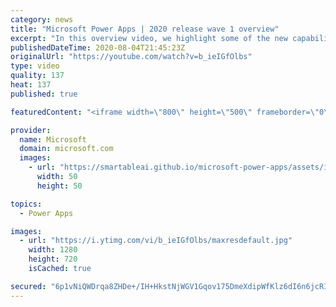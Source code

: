 ```yaml
---
category: news
title: "Microsoft Power Apps | 2020 release wave 1 overview"
excerpt: "In this overview video, we highlight some of the new capabilities included in the latest update to Microsoft Power Apps.      Here are the capabilities covered:     UI enhancements       • Save is always visible       • Chart formatting  Grid user experience enhancements       • Conditional search  "
publishedDateTime: 2020-08-04T21:45:23Z
originalUrl: "https://youtube.com/watch?v=b_ieIGfOlbs"
type: video
quality: 137
heat: 137
published: true

featuredContent: "<iframe width=\"800\" height=\"500\" frameborder=\"0\" src=\"https://www.youtube.com/embed/b_ieIGfOlbs\" allow=\"accelerometer; autoplay; encrypted-media; gyroscope; picture-in-picture\" allowfullscreen></iframe>"

provider:
  name: Microsoft
  domain: microsoft.com
  images:
    - url: "https://smartableai.github.io/microsoft-power-apps/assets/images/organizations/microsoft.com-50x50.jpg"
      width: 50
      height: 50

topics:
  - Power Apps

images:
  - url: "https://i.ytimg.com/vi/b_ieIGfOlbs/maxresdefault.jpg"
    width: 1280
    height: 720
    isCached: true

secured: "6p1vNiQWDrqa8ZHDe+/IH+HkstNjWGV1Gqov175DmeXdipWfKlz6dI6n6jcRIS/pAELfYDmIW0l9eNbDNcusUCWkpV12o+LUI4PCvYnpyQBv7HUJooWvdMomMUC7OmjBCEIXAk00RHgJeBrb2ILxhL7I/BZd7X3fQ4WvIheUvC8ki4nH+5xh4J/mFaeSET1UPtgF5T47LW7Iv6+Eri6hEmpS0BGltj0TW079jr/qLSGpvFcYV2KwlefPomTkJyEv1O7+gREv9EYdPK27ht2Bt8pT8C06Nla9kj60Jdb6Nz675rR9/BXPiIab3pqUI+4xrh52Ud1LuEL7fO13dHb2dTHjc2sNRAOFmd5WCkRzZZhjpXMXrX3Znk5Dl54Dj6V5kX5f8RkbhN4NrVX+AAqnLc0dhatjk8SXDX7CHxxm7+ouQ+zwtE9u5uEqeFaF5i+L;EJ8xdVo+T+7fTm8gy5U+Dw=="
---
```



